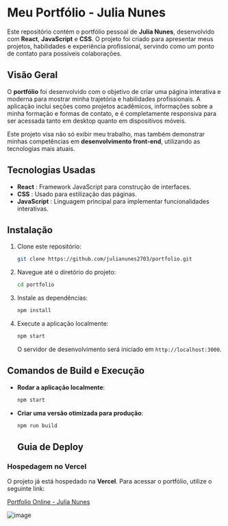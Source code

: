 # Meu Portfólio - Julia Nunes

Este repositório contém o portfólio pessoal de **Julia Nunes**, desenvolvido com **React**, **JavaScript** e **CSS**. O projeto foi criado para apresentar meus projetos, habilidades e experiência profissional, servindo como um ponto de contato para possíveis colaborações.

## Visão Geral

O **portfólio** foi desenvolvido com o objetivo de criar uma página interativa e moderna para mostrar minha trajetória e habilidades profissionais. A aplicação inclui seções como projetos acadêmicos, informações sobre a minha formação e formas de contato, e é completamente responsiva para ser acessada tanto em desktop quanto em dispositivos móveis.

Este projeto visa não só exibir meu trabalho, mas também demonstrar minhas competências em **desenvolvimento front-end**, utilizando as tecnologias mais atuais.

## Tecnologias Usadas

- **React** : Framework JavaScript para construção de interfaces.
- **CSS** : Usado para estilização das páginas.
- **JavaScript** : Linguagem principal para implementar funcionalidades interativas.

## Instalação

1. Clone este repositório:
    ```bash
    git clone https://github.com/julianunes2703/portfolio.git
    ```

2. Navegue até o diretório do projeto:
    ```bash
    cd portfolio
    ```

3. Instale as dependências:
    ```bash
    npm install
    ```

4. Execute a aplicação localmente:
    ```bash
    npm start
    ```
    O servidor de desenvolvimento será iniciado em `http://localhost:3000`.

## Comandos de Build e Execução

- **Rodar a aplicação localmente**:
    ```bash
    npm start
    ```

- **Criar uma versão otimizada para produção**:
    ```bash
    npm run build
    ```

    ## Guia de Deploy

### Hospedagem no Vercel

O projeto já está hospedado na **Vercel**. Para acessar o portfólio, utilize o seguinte link:

[Portfolio Online - Julia Nunes](https://portfolio-psi-jade-56.vercel.app/)


![image](https://github.com/user-attachments/assets/4c3c9ddd-ffa5-4f92-aab0-da334f954553)




